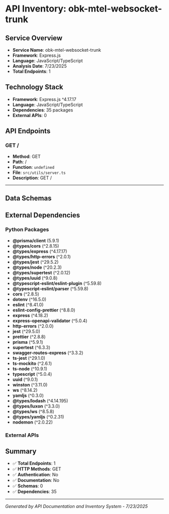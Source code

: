 # API Inventory: obk-mtel-websocket-trunk

## Service Overview

- **Service Name**: obk-mtel-websocket-trunk
- **Framework**: Express.js
- **Language**: JavaScript/TypeScript
- **Analysis Date**: 7/23/2025
- **Total Endpoints**: 1

## Technology Stack

- **Framework**: Express.js ^4.17.17
- **Language**: JavaScript/TypeScript
- **Dependencies**: 35 packages
- **External APIs**: 0

## API Endpoints

### GET /

- **Method**: GET
- **Path**: /
- **Function**: `undefined`
- **File**: `src/utils/server.ts`
- **Description**: GET /

---



## Data Schemas



## External Dependencies

### Python Packages
- **@prisma/client** (5.9.1)
- **@types/cors** (^2.8.15)
- **@types/express** (^4.17.17)
- **@types/http-errors** (^2.0.1)
- **@types/jest** (^29.5.2)
- **@types/node** (^20.2.3)
- **@types/supertest** (^2.0.12)
- **@types/uuid** (^9.0.8)
- **@typescript-eslint/eslint-plugin** (^5.59.8)
- **@typescript-eslint/parser** (^5.59.8)
- **cors** (^2.8.5)
- **dotenv** (^16.5.0)
- **eslint** (^8.41.0)
- **eslint-config-prettier** (^8.8.0)
- **express** (^4.18.2)
- **express-openapi-validator** (^5.0.4)
- **http-errors** (^2.0.0)
- **jest** (^29.5.0)
- **prettier** (^2.8.8)
- **prisma** (^5.9.1)
- **supertest** (^6.3.3)
- **swagger-routes-express** (^3.3.2)
- **ts-jest** (^29.1.0)
- **ts-mockito** (^2.6.1)
- **ts-node** (^10.9.1)
- **typescript** (^5.0.4)
- **uuid** (^9.0.1)
- **winston** (^3.11.0)
- **ws** (^8.14.2)
- **yamljs** (^0.3.0)
- **@types/lodash** (^4.14.195)
- **@types/luxon** (^3.3.0)
- **@types/ws** (^8.5.8)
- **@types/yamljs** (^0.2.31)
- **nodemon** (^2.0.22)


### External APIs


## Summary

- ✅ **Total Endpoints**: 1
- ✅ **HTTP Methods**: GET
- ✅ **Authentication**: No
- ✅ **Documentation**: No
- ✅ **Schemas**: 0
- ✅ **Dependencies**: 35

---

*Generated by API Documentation and Inventory System - 7/23/2025* 